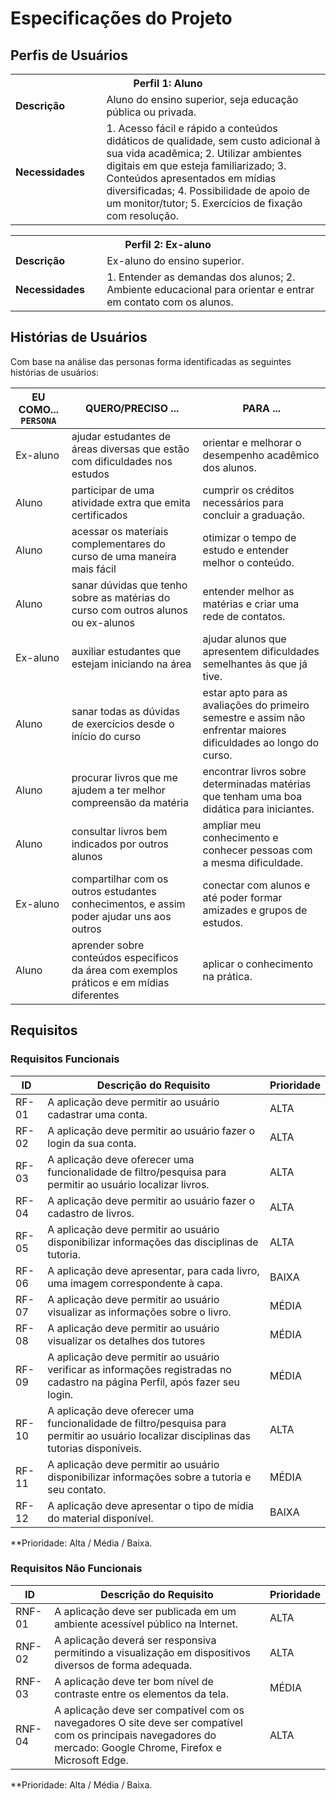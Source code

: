 # Especificações do Projeto

## Perfis de Usuários

<table>
<tbody>
<tr>
<th colspan="2">Perfil 1: Aluno </th>
</tr>
<tr>
<td width="150px"><b>Descrição</b></td>
<td width="600px">
Aluno do ensino superior, seja educação pública ou privada. 
</td>
</tr>
<tr>
<td><b>Necessidades</b></td>
<td>
1. Acesso fácil e rápido a conteúdos didáticos de qualidade, sem custo adicional à sua vida acadêmica; 
2. Utilizar ambientes digitais em que esteja familiarizado; 
3. Conteúdos apresentados em mídias diversificadas;
4. Possibilidade de apoio de um monitor/tutor;
5. Exercícios de fixação com resolução. 
</td>
</tr>
</tbody>
</table>

<table>
<tbody>
<tr>
<th colspan="2">Perfil 2: Ex-aluno </th>
</tr>
<tr>
<td width="150px"><b>Descrição</b></td>
<td width="600px">
Ex-aluno do ensino superior. 
</td>
</tr>
<tr>
<td><b>Necessidades</b></td>
<td>
1. Entender as demandas dos alunos; 
2. Ambiente educacional para orientar e entrar em contato com os alunos.
</td>
</tr>
</tbody>
</table>


## Histórias de Usuários

Com base na análise das personas forma identificadas as seguintes histórias de usuários:

|EU COMO... `PERSONA`| QUERO/PRECISO ...                                              |PARA ...                  |
|--------------------|--------------------------------------------------------------------------------|----------------------------------------|
|Ex-aluno | ajudar estudantes de áreas diversas que estão com dificuldades nos estudos  | orientar e melhorar o desempenho acadêmico dos alunos. |
|Aluno | participar de uma atividade extra que emita certificados  | cumprir os créditos necessários para concluir a graduação.  |
|Aluno|acessar os materiais complementares do curso de uma maneira mais fácil  | otimizar o tempo de estudo e entender melhor o conteúdo.  |
|Aluno | sanar dúvidas que tenho sobre as matérias do curso com outros alunos ou ex-alunos   | entender melhor as matérias e criar uma rede de contatos. |
|Ex-aluno | auxiliar estudantes que estejam iniciando na área  | ajudar alunos que apresentem dificuldades semelhantes às que já tive. |
|Aluno |sanar todas as dúvidas de exercícios desde o início do curso | estar apto para as avaliações do primeiro semestre e assim não enfrentar maiores dificuldades ao longo do curso. |
|Aluno |procurar livros que me ajudem a ter melhor compreensão da matéria  | encontrar livros sobre determinadas matérias que tenham uma boa didática para iniciantes.|
|Aluno | consultar livros bem indicados por outros alunos   | ampliar meu conhecimento e conhecer pessoas com a mesma dificuldade. |
|Ex-aluno | compartilhar com os outros estudantes conhecimentos, e assim poder ajudar uns aos outros  | conectar com alunos e até poder formar amizades e grupos de estudos. |
|Aluno | aprender sobre conteúdos específicos da área com exemplos práticos e em mídias diferentes  | aplicar o conhecimento na prática.  |

## Requisitos

### Requisitos Funcionais

|ID    | Descrição do Requisito  | Prioridade |
|------|-----------------------------------------|----|
|RF-01| A aplicação deve permitir ao usuário cadastrar uma conta.   | ALTA | 
|RF-02| A aplicação deve permitir ao usuário fazer o login da sua conta.   | ALTA | 
|RF-03| A aplicação deve oferecer uma funcionalidade de filtro/pesquisa para permitir ao usuário localizar livros.    | ALTA |
|RF-04| A aplicação deve permitir ao usuário fazer o cadastro de livros.    | ALTA |
|RF-05| A aplicação deve permitir ao usuário disponibilizar informações das disciplinas de tutoria.  | ALTA |
|RF-06| A aplicação deve apresentar, para cada livro, uma imagem correspondente à capa.    | BAIXA |
|RF-07| A aplicação deve permitir ao usuário visualizar as informações sobre  o livro.    | MÉDIA |
|RF-08| A aplicação deve permitir ao usuário visualizar os detalhes dos tutores   | MÉDIA |
|RF-09| A aplicação deve permitir ao usuário verificar as informações registradas no cadastro na página Perfil, após fazer seu login.  | MÉDIA |
|RF-10| A aplicação deve oferecer uma funcionalidade de filtro/pesquisa para permitir ao usuário localizar disciplinas das tutorias disponíveis.  | ALTA |
|RF-11| A aplicação deve permitir ao usuário disponibilizar informações sobre a tutoria e seu contato.  | MÉDIA |
|RF-12| A aplicação deve apresentar o tipo de mídia do material disponível.   | BAIXA |

**Prioridade: Alta / Média / Baixa.  

### Requisitos Não Funcionais

|ID     | Descrição do Requisito  |Prioridade |
|-------|-------------------------|----|
|RNF-01| A aplicação deve ser publicada em um ambiente acessível público na Internet.  | ALTA | 
|RNF-02| A aplicação deverá ser responsiva permitindo a visualização em dispositivos diversos de forma adequada.  | ALTA | 
|RNF-03| A aplicação deve ter bom nível de contraste entre os elementos da tela.  | MÉDIA | 
|RNF-04| A aplicação deve ser compatível com os navegadores O site deve ser compatível com os principais navegadores do mercado: Google Chrome, Firefox e Microsoft Edge.  | ALTA | 


**Prioridade: Alta / Média / Baixa.

